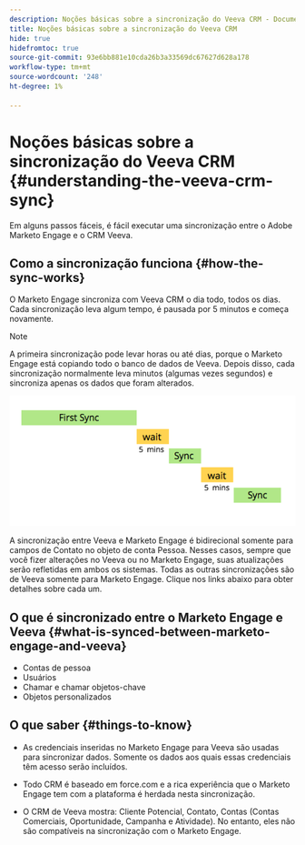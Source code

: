 ```yaml
---
description: Noções básicas sobre a sincronização do Veeva CRM - Documentos do Marketo - Documentação do produto
title: Noções básicas sobre a sincronização do Veeva CRM
hide: true
hidefromtoc: true
source-git-commit: 93e6bb881e10cda26b3a33569dc67627d628a178
workflow-type: tm+mt
source-wordcount: '248'
ht-degree: 1%

---
```


# Noções básicas sobre a sincronização do Veeva CRM {#understanding-the-veeva-crm-sync}

Em alguns passos fáceis, é fácil executar uma sincronização entre o Adobe Marketo Engage e o CRM Veeva.

## Como a sincronização funciona {#how-the-sync-works}

O Marketo Engage sincroniza com Veeva CRM o dia todo, todos os dias. Cada sincronização leva algum tempo, é pausada por 5 minutos e começa novamente.

>[!NOTE]
>
>A primeira sincronização pode levar horas ou até dias, porque o Marketo Engage está copiando todo o banco de dados de Veeva. Depois disso, cada sincronização normalmente leva minutos (algumas vezes segundos) e sincroniza apenas os dados que foram alterados.

![](assets/understanding-the-veeva-sync-1.png)

A sincronização entre Veeva e Marketo Engage é bidirecional somente para campos de Contato no objeto de conta Pessoa. Nesses casos, sempre que você fizer alterações no Veeva ou no Marketo Engage, suas atualizações serão refletidas em ambos os sistemas. Todas as outras sincronizações são de Veeva somente para Marketo Engage. Clique nos links abaixo para obter detalhes sobre cada um.

## O que é sincronizado entre o Marketo Engage e Veeva {#what-is-synced-between-marketo-engage-and-veeva}

* Contas de pessoa
* Usuários
* Chamar e chamar objetos-chave
* Objetos personalizados

## O que saber {#things-to-know}

* As credenciais inseridas no Marketo Engage para Veeva são usadas para sincronizar dados. Somente os dados aos quais essas credenciais têm acesso serão incluídos.

* Todo CRM é baseado em force.com e a rica experiência que o Marketo Engage tem com a plataforma é herdada nesta sincronização.

* O CRM de Veeva mostra: Cliente Potencial, Contato, Contas (Contas Comerciais, Oportunidade, Campanha e Atividade). No entanto, eles não são compatíveis na sincronização com o Marketo Engage.
